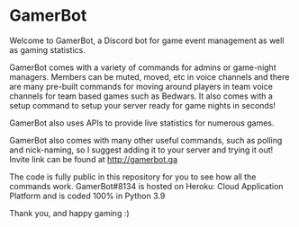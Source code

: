 # GamerBot
Welcome to GamerBot, a Discord bot for game event management as well as gaming statistics.

GamerBot comes with a variety of commands for admins or game-night managers. Members can be muted, moved, etc in voice channels and there are many pre-built commands for moving around players in team voice channels for team based games such as Bedwars. It also comes with a setup command to setup your server ready for game nights in seconds!

GamerBot also uses APIs to provide live statistics for numerous games.

GamerBot also comes with many other useful commands, such as polling and nick-naming, so I suggest adding it to your server and trying it out!
Invite link can be found at http://gamerbot.ga


The code is fully public in this repository for you to see how all the commands work. GamerBot#8134 is hosted on Heroku: Cloud Application Platform and is coded 100% in Python 3.9


Thank you, and happy gaming :)
